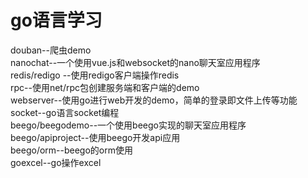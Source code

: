 # go语言学习
douban--爬虫demo<br> 
nanochat--一个使用vue.js和websocket的nano聊天室应用程序<br> 
redis/redigo --使用redigo客户端操作redis<br> 
rpc--使用net/rpc包创建服务端和客户端的demo<br>
webserver--使用go进行web开发的demo，简单的登录即文件上传等功能<br>
socket--go语言socket编程<br>
beego/beegodemo--一个使用beego实现的聊天室应用程序<br>
beego/apiproject--使用beego开发api应用<br>
beego/orm--beego的orm使用<br>
goexcel--go操作excel


